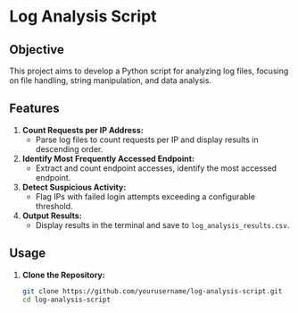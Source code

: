 # Log Analysis Script

## Objective
This project aims to develop a Python script for analyzing log files, focusing on file handling, string manipulation, and data analysis.

## Features
1. **Count Requests per IP Address:**
   - Parse log files to count requests per IP and display results in descending order.
2. **Identify Most Frequently Accessed Endpoint:**
   - Extract and count endpoint accesses, identify the most accessed endpoint.
3. **Detect Suspicious Activity:**
   - Flag IPs with failed login attempts exceeding a configurable threshold.
4. **Output Results:**
   - Display results in the terminal and save to `log_analysis_results.csv`.

## Usage
1. **Clone the Repository:**
   ```bash
   git clone https://github.com/yourusername/log-analysis-script.git
   cd log-analysis-script
